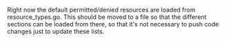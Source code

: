 Right now the default permitted/denied resources are loaded from resource_types.go. This should be moved to a file so that the different sections can be loaded from there, so that it's not necessary to push code changes just to update these lists.